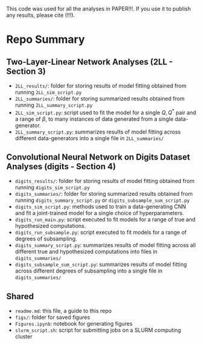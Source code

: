 This code was used for all the analyses in PAPER!!!. If you use it to publish any results, please cite (!!!).

# Repo Summary

## Two-Layer-Linear Network Analyses (2LL - Section 3)

* `2LL_results/`: folder for storing results of model fitting obtained from running `2LL_sim_script.py`
* `2LL_summaries/`: folder for storing summarized results obtained from running `2LL_summary_script.py`
* `2LL_sim_script.py`: script used to fit the model for a single $Q,Q^*$ pair and a range of $\beta$, to many instances of data generated from a single data-generator.
* `2LL_summary_script.py`: summarizes results of model fitting across different data-generators into a single file in `2LL_summaries/`

## Convolutional Neural Network on Digits Dataset Analyses (digits - Section 4)

* `digits_results/`: folder for storing results of model fitting obtained from running `digits_sim_script.py`
* `digits_summaries/`: folder for storing summarized results obtained from running `digits_summary_script.py` or `digits_subsample_sum_script.py`
* `digits_sim_script.py`: methods used to train a data-generating CNN and fit a joint-trained model for a single choice of hyperparameters.
* `digits_run_main.py`: script executed to fit models for a range of true and hypothesized computations.
* `digits_run_subsample.py`: script executed to fit models for a range of degrees of subsampling.
* `digits_summary_script.py`: summarizes results of model fitting across all different true and hypothesized computations into files in `digits_summaries/`
* `digits_subsample_sum_script.py`: summarizes results of model fitting across different degrees of subsampling into a single file in `digits_summaries/`

## Shared
* `readme.md`: this file, a guide to this repo
* `figs/`: folder for saved figures
* `Figures.ipynb`: notebook for generating figures
* `slurm_script.sh`: script for submitting jobs on a SLURM computing cluster






